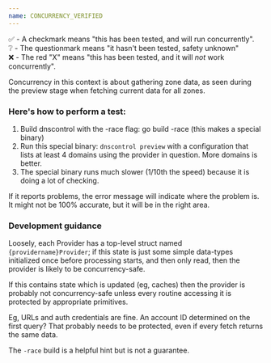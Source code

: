 ```yaml
---
name: CONCURRENCY_VERIFIED
---
```


✅  - A checkmark means "this has been tested, and will run concurrently".  
❔  - The questionmark means "it hasn't been tested, safety unknown"  
❌  - The red "X" means "this has been tested, and it will _not_ work concurrently".

Concurrency in this context is about gathering zone data, as seen during the
preview stage when fetching current data for all zones.

### Here's how to perform a test:

1. Build dnscontrol with the -race flag: go build -race (this makes a special binary)
2. Run this special binary: `dnscontrol preview` with a configuration that lists at least 4 domains using the provider in question. More domains is better.
3. The special binary runs much slower (1/10th the speed) because it is doing a lot of checking.

If it reports problems, the error message will indicate where the problem is.
It might not be 100% accurate, but it will be in the right area.

### Development guidance

Loosely, each Provider has a top-level struct named `{providername}Provider`;
if this state is just some simple data-types initialized once before
processing starts, and then only read, then the provider is likely to be
concurrency-safe.

If this contains state which is updated (eg, caches) then the provider is
probably not concurrency-safe unless every routine accessing it is protected
by appropriate primitives.

Eg, URLs and auth credentials are fine.
An account ID determined on the first query?
That probably needs to be protected, even if every fetch returns the same data.

The `-race` build is a helpful hint but is not a guarantee.
